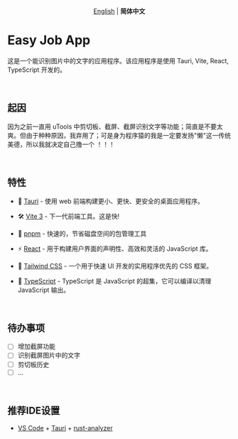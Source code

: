 <p align='center'>
<a href="https://github.com/qiuqfang/easy_ocr_app/blob/main/README.md">English</a> | <b>简体中文</b>
</p>

# Easy Job App

这是一个能识别图片中的文字的应用程序。该应用程序是使用 Tauri, Vite, React, TypeScript 开发的。

<br />

## 起因

因为之前一直用 uTools 中剪切板、截屏、截屏识别文字等功能；简直是不要太爽。但由于种种原因，我弃用了；可是身为程序猿的我是一定要发扬"懒"这一传统美德，所以我就决定自己撸一个 ！！！

<br />

## 特性

- 🔌 [Tauri](https://github.com/tauri-apps/tauri) - 使用 web 前端构建更小、更快、更安全的桌面应用程序。

- 🛠 [Vite 3](https://github.com/vitejs/vite) - 下一代前端工具。这是快!

- 📡 [pnpm](https://pnpm.io/) - 快速的，节省磁盘空间的包管理工具

- ⚡️ [React](https://github.com/vuejs/core) - 用于构建用户界面的声明性、高效和灵活的 JavaScript 库。

- 🎨 [Tailwind CSS](https://github.com/tailwindlabs/tailwindcss) - 一个用于快速 UI 开发的实用程序优先的 CSS 框架。

- 🦾 [TypeScript](https://github.com/microsoft/TypeScript) - TypeScript 是 JavaScript 的超集，它可以编译以清理 JavaScript 输出。

<br/>

## 待办事项

- [ ] 增加截屏功能
- [ ] 识别截屏图片中的文字
- [ ] 剪切板历史
- [ ] ...

<br />

## 推荐IDE设置

- [VS Code](https://code.visualstudio.com/) + [Tauri](https://marketplace.visualstudio.com/items?itemName=tauri-apps.tauri-vscode) + [rust-analyzer](https://marketplace.visualstudio.com/items?itemName=rust-lang.rust-analyzer)

<br />
